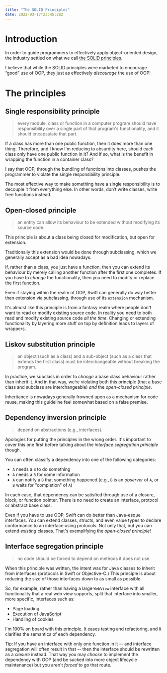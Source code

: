 ```yaml
---
title: "The SOLID Principles"
date: 2022-03-17T23:45:28Z
---
```


# Introduction

In order to guide programmers to effectively apply object-oriented design, the industry settled on what we call [the SOLID principles](https://en.wikipedia.org/wiki/SOLID).

I believe that while the SOLID principles were marketed to encourage “good” use of OOP, they just as effectively *discourage* the use of OOP!

# The principles

## Single responsibility principle

> every module, class or function in a computer program should have responsibility over a single part of that program's functionality, and it should encapsulate that part.

If a class has more than one public function, then it does more than one thing. Therefore, and I know I'm reducing to absurdity here, should each class only have one public function in it? And if so, what is the benefit in wrapping the function in a container class?

I say that OOP, through the bundling of functions into classes, pushes the programmer to violate the single responsibility principle.

The most effective way to make something have a single responsibility is to decouple it from everything else. In other words, don’t write classes, write free functions instead.

## Open-closed principle

> an entity can allow its behaviour to be extended without modifying its source code.

This principle is about a class being closed for modification, but open for extension.

Traditionally this extension would be done through subclassing, which we generally accept as a bad idea nowadays.

If, rather than a class, you just have a function, then you can extend its behaviour by merely calling another function after the first one completes. If you have to *change* the functionality, then you need to modify or replace the first function.

Even if staying within the realm of OOP, Swift can generally do way better than extension via subclassing, through use of its `extension` mechanism.

It's almost like this principle is from a fantasy realm where people don't want to read or modify existing source code. In reality you need to both read and modify existing source code *all the time*. Changing or extending functionality by layering more stuff on top by definition leads to layers of wrappers.

## Liskov substitution principle

> an object (such as a class) and a sub-object (such as a class that extends the first class) must be interchangeable without breaking the program.

In practice, we subclass in order to *change* a base class behaviour rather than inherit it. And in that way, we’re violating both this principle (that a base class and subclass are interchangeable) *and* the *open-closed principle*.

Inheritance is nowadays generally frowned upon as a mechanism for code reuse, making this guideline feel somewhat based on a false premise.

## Dependency inversion principle

> depend on abstractions (e.g., interfaces).

Apologies for putting the principles in the wrong order. It's important to cover this one first before talking about the *interface segregation principle* though.

You can often classify a dependency into one of the following categories:

* `A` needs a `B` to do something
* `A` needs a `B` for some information
* `A` can notify a `B` that something happened (e.g., `B` is an *observer* of `A`, or `B` waits for "completion" of `A`)

In each case, that dependency can be satisfied through use of a closure, block, or function pointer. There is no need to create an interface, protocol or abstract base class.

Even if you have to use OOP, Swift can do better than Java-esque interfaces. You can extend classes, structs, and even value types to declare conformance to an interface using protocols. Not only that, but you can extend *existing* classes. That's exemplifying the *open-closed principle*!

## Interface segregation principle

> no code should be forced to depend on methods it does not use.

When this principle was written, the intent was for Java classes to inherit from interfaces (protocols in Swift or Objective-C.) This principle is about reducing the size of those interfaces down to as small as possible.

So, for example, rather than having a large `WebView` interface with all functionality that a real web view supports, split that interface into smaller, more specific, interfaces such as:

* Page loading
* Execution of JavaScript
* Handling of cookies

I'm 100% on board with this principle. It eases testing and refactoring, and it clarifies the semantics of each dependency.

Tip: If you have an interface with only one function in it -- and interface segregation will often result in that -- then the interface should be rewritten as a *closure* instead. That way you may *choose* to implement the dependency with OOP (and be sucked into more object lifecycle maintenance) but you aren't *forced* to go that route.
